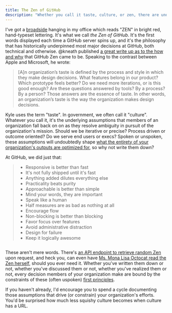 ```yaml
---
title: The Zen of GitHub
description: "Whether you call it taste, culture, or zen, there are underlying assumptions that members of an organization rely on to resolve ambiguity in pursuit of the organization's mission."
---
```


I've got a [broadside](https://en.wikipedia.org/wiki/Broadside_(printing)) hanging in my office which reads "ZEN" in bright red, hand-typeset lettering. It's what we call *the Zen of GitHub*. It's the first words displayed each time a GitHub server spins up, and it's the philosophy that has historically underpinned most major decisions at GitHub, both technical and otherwise. @kneath published [a great write up as to the how and why](http://warpspire.com/posts/taste/) that GitHub Zen came to be. Speaking to the contrast between Apple and Microsoft, he wrote:

> [A]n organization’s taste is defined by the process and style in which they make design decisions. What features belong in our product? Which prototype feels better? Do we need more iterations, or is this good enough? Are these questions answered by tools? By a process? By a person? Those answers are the essence of taste. In other words, an organization’s taste is the way the organization makes design decisions.

Kyle uses the term "taste". In government, we often call it "culture". Whatever you call it, it's the underlying assumptions that members of an organization fall back on on as they resolve ambiguity in pursuit of the organization's mission. Should we be iterative or precise? Process driven or outcome oriented? Do we serve end users or execs? Spoken or unspoken, these assumptions will undoubtedly shape [what the entirety of your organization's outputs are optimized for](http://ben.balter.com/2015/01/27/on-stickers-and-optimizing-for-happiness/), so why not write them down?

At GitHub, we did just that:

<div class="row">
<div class="col-sm-6" markdown="1">

> * Responsive is better than fast
> * It's not fully shipped until it's fast
> * Anything added dilutes everything else
> * Practicality beats purity
> * Approachable is better than simple
> * Mind your words, they are important
> * Speak like a human
> * Half measures are as bad as nothing at all
> * Encourage flow
> * Non-blocking is better than blocking
> * Favor focus over features
> * Avoid administrative distraction
> * Design for failure
> * Keep it logically awesome

</div>
<div class="col-sm-6">
  <pre id="zen"></pre>
</div>
</div>

These aren't mere words. There's [an API endpoint to retrieve random Zen](https://api.github.com/zen) upon request, and heck you, can even have [Ms. Mona Lisa Octocat read the Zen herself](https://api.github.com/octocat), should you ever need it. Whether you've written them down or not, whether you've discussed them or not, whether you've realized them or not, every decision members of your organization make are bound by the constraints of these (often uspoken) [first principles](https://en.wikipedia.org/wiki/First_principle).

If you haven't already, I'd encourage you to spend a cycle documenting those assumptions that drive (or constrain) your organization's efforts. You'd be surprised how much less squishy culture becomes when culture has a URL.

<script src="https://code.jquery.com/jquery-2.1.4.min.js"></script>
<script>
$(function() {
  return $.get("https://api.github.com/octocat", function(data) {
    return $("#zen").html(data);
  });
});
</script>
